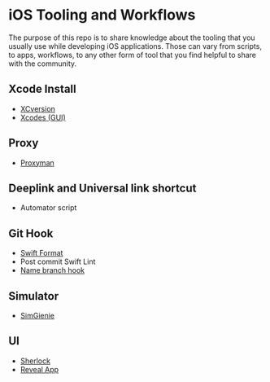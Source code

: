 # iOS Tooling and Workflows
The purpose of this repo is to share knowledge about the tooling that you usually use while developing iOS applications. Those can vary from scripts, to apps, workflows, to any other form of tool that you find helpful to share with the community.


## Xcode Install

- [XCversion](https://github.com/xcpretty/xcode-install)
- [Xcodes (GUI)](https://github.com/RobotsAndPencils/xcodes) 

## Proxy 

- [Proxyman](https://proxyman.io/)


## Deeplink and Universal link shortcut 

- Automator script

## Git Hook 

- [Swift Format](https://github.com/phynet/iOS-Tooling/blob/main/post-commit)
- Post commit Swift Lint
- [Name branch hook](https://github.com/phynet/iOS-Tooling/blob/main/name-branch-hook)


## Simulator 

- [SimGienie](https://simgenie.app/) 

## UI

- [Sherlock](https://sherlock.inspiredcode.io/)
- [Reveal App](https://revealapp.com/) 


